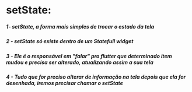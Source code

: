 # setState:
##### 1- setState, a forma mais simples de trocar o estado da tela
##### 2 - setState só existe dentro de um Statefull widget
##### 3 - Ele é o responsável em "falar" pro flutter que determinado item mudou e precisa ser alterado, atualizando assim a sua tela
##### 4 - Tudo que for preciso alterar de informação na tela depois que ela for desenhada, iremos precisar chamar o setState